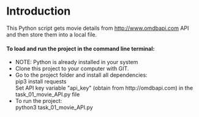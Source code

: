 # Introduction
This Python script gets movie details from http://www.omdbapi.com API and then store them into a local file.

<h4>To load and run the project in the command line terminal:</h4>
<p>
<ul>
  <li>
    NOTE: Python is already installed in your system
  </li>
  <li>
    Clone this project to your computer with GIT.
  </li>
  <li>
    Go to the project folder and install all dependencies:<br>
    pip3 install requests <br>
    Set API key variable "api_key" (obtain from http://omdbapi.com) in the task_01_movie_API.py file
  </li>
  <li>
    To run the project:<br> 
    python3 task_01_movie_API.py
  </li>
</ul>
</p>